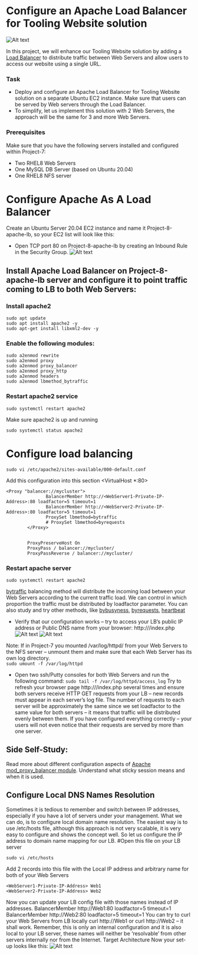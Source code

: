 # Configure an Apache Load Balancer for Tooling Website solution

![Alt text](Images/3tier%20lb%20diagram.png)

In this project, we will enhance our Tooling Website solution by adding a [Load Balancer](https://en.wikipedia.org/wiki/Load_balancing_(computing)) to distribute traffic between Web Servers and allow users to access our website using a single URL.

### Task
- Deploy and configure an Apache Load Balancer for Tooling Website solution on a separate Ubuntu EC2 instance. Make sure that users can be served by Web servers through the Load Balancer.
- To simplify, let us implement this solution with 2 Web Servers, the approach will be the same for 3 and more Web Servers.
### Prerequisites
Make sure that you have the following servers installed and configured within Project-7:
- Two RHEL8 Web Servers
- One MySQL DB Server (based on Ubuntu 20.04)
- One RHEL8 NFS server 


# Configure Apache As A Load Balancer
Create an Ubuntu Server 20.04 EC2 instance and name it Project-8-apache-lb, so your EC2 list will look like this:

- Open TCP port 80 on Project-8-apache-lb by creating an Inbound Rule in the Security Group.
![Alt text](Images/LB%20port%2080.png)

## Install Apache Load Balancer on Project-8-apache-lb server and configure it to point traffic coming to LB to both Web Servers:
### Install apache2
```
sudo apt update
sudo apt install apache2 -y
sudo apt-get install libxml2-dev -y
```

### Enable the following modules:
```
sudo a2enmod rewrite
sudo a2enmod proxy
sudo a2enmod proxy_balancer
sudo a2enmod proxy_http
sudo a2enmod headers
sudo a2enmod lbmethod_bytraffic
```

### Restart apache2 service
`sudo systemctl restart apache2`

Make sure apache2 is up and running

`sudo systemctl status apache2`

# Configure load balancing

`sudo vi /etc/apache2/sites-available/000-default.conf`


Add this configuration into this section <VirtualHost *:80>  </VirtualHost>

```
<Proxy "balancer://mycluster">
               BalancerMember http://<WebServer1-Private-IP-Address>:80 loadfactor=5 timeout=1
               BalancerMember http://<WebServer2-Private-IP-Address>:80 loadfactor=5 timeout=1
               ProxySet lbmethod=bytraffic
               # ProxySet lbmethod=byrequests
        </Proxy>


        ProxyPreserveHost On
        ProxyPass / balancer://mycluster/
        ProxyPassReverse / balancer://mycluster/
```
### Restart apache server
`sudo systemctl restart apache2`


[bytraffic](https://httpd.apache.org/docs/2.4/mod/mod_lbmethod_bytraffic.html) balancing method will distribute the incoming load between your Web Servers according to the current traffic load. We can control in which proportion the traffic must be distributed by loadfactor parameter.
You can also study and try other methods, like [bybusyness](https://httpd.apache.org/docs/2.4/mod/mod_lbmethod_bybusyness.html), [byrequests](https://httpd.apache.org/docs/2.4/mod/mod_lbmethod_byrequests.html), [heartbeat](https://httpd.apache.org/docs/2.4/mod/mod_lbmethod_heartbeat.html)
- Verify that our configuration works – try to access your LB’s public IP address or Public DNS name from your browser:
http://<Load-Balancer-Public-IP-Address-or-Public-DNS-Name>/index.php
![Alt text](Images/lb%20public%20ip.png)
![Alt text](Images/login%20lb.png)




Note: If in Project-7 you mounted /var/log/httpd/ from your Web Servers to the NFS server – unmount them and make sure that each Web Server has its own log directory.  
`sudo umount -f /var/log/httpd`
- Open two ssh/Putty consoles for both Web Servers and run the following command:
`sudo tail -f /var/log/httpd/access_log`
Try to refresh your browser page http://<Load-Balancer-Public-IP-Address-or-Public-DNS-Name>/index.php several times and ensure both servers receive HTTP GET requests from your LB – new records must appear in each server’s log file. The number of requests to each server will be approximately the same since we set loadfactor to the same value for both servers – it means that traffic will be distributed evenly between them.
If you have configured everything correctly – your users will not even notice that their requests are served by more than one server.
## Side Self-Study:
Read more about different configuration aspects of [Apache mod_proxy_balancer module](https://httpd.apache.org/docs/2.4/mod/mod_proxy_balancer.html). Understand what sticky session means and when it is used.


## Configure Local DNS Names Resolution
Sometimes it is tedious to remember and switch between IP addresses, especially if you have a lot of servers under your management.
What we can do, is to configure local domain name resolution. The easiest way is to use /etc/hosts file, although this approach is not very scalable, it is very easy to configure and shows the concept well. So let us configure the IP address to domain name mapping for our LB.
#Open this file on your LB server


`sudo vi /etc/hosts`

Add 2 records into this file with the Local IP address and arbitrary name for both of your Web Servers

```
<WebServer1-Private-IP-Address> Web1
<WebServer2-Private-IP-Address> Web2
```
Now you can update your LB config file with those names instead of IP addresses.
BalancerMember http://Web1:80 loadfactor=5 timeout=1
BalancerMember http://Web2:80 loadfactor=5 timeout=1
You can try to curl your Web Servers from LB locally curl http://Web1 or curl http://Web2 – it shall work.
Remember, this is only an internal configuration and it is also local to your LB server, these names will neither be ‘resolvable’ from other servers internally nor from the Internet.
Target Architecture
Now your set-up looks like this:
![Alt text](Images/final%20lb%20sever.png)